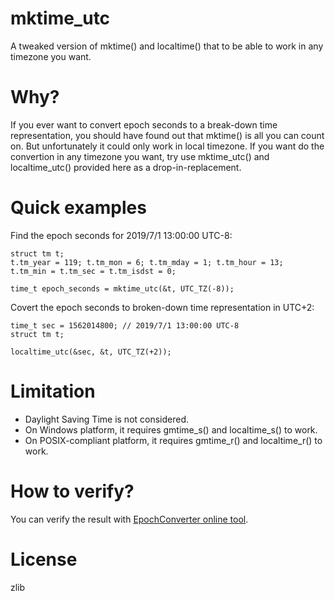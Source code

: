 # mktime_utc
A tweaked version of mktime() and localtime() that to be able to work in any timezone you want.

# Why?

If you ever want to convert epoch seconds to a break-down time representation, you should have found out that mktime() is all you can count on. But unfortunately it could only work in local timezone. If you want do the convertion in any timezone you want, try use mktime_utc() and localtime_utc() provided here as a drop-in-replacement.

# Quick examples

Find the epoch seconds for 2019/7/1 13:00:00 UTC-8:

    struct tm t;
    t.tm_year = 119; t.tm_mon = 6; t.tm_mday = 1; t.tm_hour = 13; 
    t.tm_min = t.tm_sec = t.tm_isdst = 0;
    
    time_t epoch_seconds = mktime_utc(&t, UTC_TZ(-8));
    
Covert the epoch seconds to broken-down time representation in UTC+2:

    time_t sec = 1562014800; // 2019/7/1 13:00:00 UTC-8
    struct tm t;
    
    localtime_utc(&sec, &t, UTC_TZ(+2));

# Limitation
* Daylight Saving Time is not considered.
* On Windows platform, it requires gmtime_s() and localtime_s() to work.
* On POSIX-compliant platform, it requires gmtime_r() and localtime_r() to work.

# How to verify?

You can verify the result with [EpochConverter online tool](https://www.epochconverter.com/timezones).

# License
zlib
